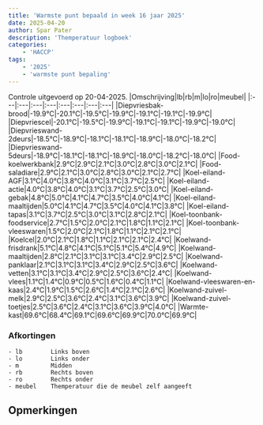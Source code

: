 ```yaml
---
title: 'Warmste punt bepaald in week 16 jaar 2025'
date: 2025-04-20
author: Spar Pater
description: 'Themperatuur logboek'
categories:
    - 'HACCP'
tags:
    - '2025'
    - 'warmste punt bepaling'
---
```

Controle uitgevoerd op 20-04-2025.
|Omschrijving|lb|rb|m|lo|ro|meubel|
|:---|:---|:---|:---|:---|:---|:---|:---|
|Diepvriesbak-brood|-19.9°C|-20.1°C|-19.5°C|-19.9°C|-19.1°C|-19.1°C|-19.9°C|
|Diepvriescel|-20.1°C|-19.5°C|-19.9°C|-19.1°C|-19.1°C|-19.9°C|-19.0°C|
|Diepvrieswand-2deurs|-18.5°C|-18.9°C|-18.1°C|-18.1°C|-18.9°C|-18.0°C|-18.2°C|
|Diepvrieswand-5deurs|-18.9°C|-18.1°C|-18.1°C|-18.9°C|-18.0°C|-18.2°C|-18.0°C|
|Food-koelwerkbank|2.9°C|2.9°C|2.1°C|3.0°C|2.8°C|3.0°C|2.1°C|
|Food-saladiare|2.9°C|2.1°C|3.0°C|2.8°C|3.0°C|2.1°C|2.7°C|
|Koel-eiland-AGF|3.1°C|4.0°C|3.8°C|4.0°C|3.1°C|3.7°C|2.5°C|
|Koel-eiland-actie|4.0°C|3.8°C|4.0°C|3.1°C|3.7°C|2.5°C|3.0°C|
|Koel-eiland-gebak|4.8°C|5.0°C|4.1°C|4.7°C|3.5°C|4.0°C|4.1°C|
|Koel-eiland-maaltijden|5.0°C|4.1°C|4.7°C|3.5°C|4.0°C|4.1°C|3.8°C|
|Koel-eiland-tapas|3.1°C|3.7°C|2.5°C|3.0°C|3.1°C|2.8°C|2.1°C|
|Koel-toonbank-foodservice|2.7°C|1.5°C|2.0°C|2.1°C|1.8°C|1.1°C|2.1°C|
|Koel-toonbank-vleeswaren|1.5°C|2.0°C|2.1°C|1.8°C|1.1°C|2.1°C|2.1°C|
|Koelcel|2.0°C|2.1°C|1.8°C|1.1°C|2.1°C|2.1°C|2.4°C|
|Koelwand-frisdrank|5.1°C|4.8°C|4.1°C|5.1°C|5.1°C|5.4°C|4.9°C|
|Koelwand-maaltijden|2.8°C|2.1°C|3.1°C|3.1°C|3.4°C|2.9°C|2.5°C|
|Koelwand-panklaar|2.1°C|3.1°C|3.1°C|3.4°C|2.9°C|2.5°C|3.6°C|
|Koelwand-vetten|3.1°C|3.1°C|3.4°C|2.9°C|2.5°C|3.6°C|2.4°C|
|Koelwand-vlees|1.1°C|1.4°C|0.9°C|0.5°C|1.6°C|0.4°C|1.1°C|
|Koelwand-vleeswaren-en-kaas|2.4°C|1.9°C|1.5°C|2.6°C|1.4°C|2.1°C|2.6°C|
|Koelwand-zuivel-melk|2.9°C|2.5°C|3.6°C|2.4°C|3.1°C|3.6°C|3.9°C|
|Koelwand-zuivel-toetjes|2.5°C|3.6°C|2.4°C|3.1°C|3.6°C|3.9°C|4.0°C|
|Warmte-kast|69.6°C|68.4°C|69.1°C|69.6°C|69.9°C|70.0°C|69.9°C|

### Afkortingen
    - lb        Links boven
    - lo        Links onder
    - m         Midden
    - rb        Rechts boven
    - ro        Rechts onder
    - meubel    Themperatuur die de meubel zelf aangeeft

## Opmerkingen


